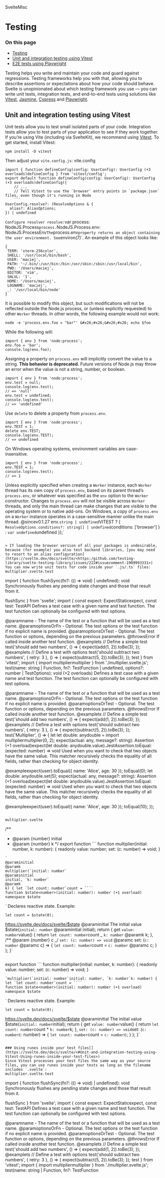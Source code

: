 SvelteMisc

# Testing

### On this page

- [Testing](https://svelte.dev/docs/svelte/</docs/svelte/testing>)
- [Unit and integration testing using Vitest](https://svelte.dev/docs/svelte/<#Unit-and-integration-testing-using-Vitest>)
- [E2E tests using Playwright](https://svelte.dev/docs/svelte/<#E2E-tests-using-Playwright>)

Testing helps you write and maintain your code and guard against regressions. Testing frameworks help you with that, allowing you to describe assertions or expectations about how your code should behave. Svelte is unopinionated about which testing framework you use — you can write unit tests, integration tests, and end-to-end tests using solutions like [Vitest](https://svelte.dev/docs/svelte/<https:/vitest.dev/>), [Jasmine](https://svelte.dev/docs/svelte/<https:/jasmine.github.io/>), [Cypress](https://svelte.dev/docs/svelte/<https:/www.cypress.io/>) and [Playwright](https://svelte.dev/docs/svelte/<https:/playwright.dev/>).

## Unit and integration testing using Vitest[](https://svelte.dev/docs/svelte/<#Unit-and-integration-testing-using-Vitest>)

Unit tests allow you to test small isolated parts of your code. Integration tests allow you to test parts of your application to see if they work together. If you’re using Vite (including via SvelteKit), we recommend using [Vitest](https://svelte.dev/docs/svelte/<https:/vitest.dev/>).
To get started, install Vitest:

```
npm install -D vitest
```

Then adjust your `vite.config.js`:
vite.config

````
import { function defineConfig(config: UserConfig): UserConfig (+3 overloads)defineConfig } from 'vitest/config';
export default function defineConfig(config: UserConfig): UserConfig (+3 overloads)defineConfig({
	// ...
	// Tell Vitest to use the `browser` entry points in `package.json` files, even though it's running in Node
	```
UserConfig.resolve?: (ResolveOptions & {
  alias?: AliasOptions;
}) | undefined
````

`Configure resolver
resolve:`var process: NodeJS.Process`process.`NodeJS.Process.env: NodeJS.ProcessEnv`The`process.env`property returns an object containing the user environment. See`environ(7)`[](https://svelte.dev/docs/svelte/<http:/man7.org/linux/man-pages/man7/environ.7.html>).
An example of this object looks like:

```
{
 TERM: 'xterm-256color',
 SHELL: '/usr/local/bin/bash',
 USER: 'maciej',
 PATH: '~/.bin/:/usr/bin:/bin:/usr/sbin:/sbin:/usr/local/bin',
 PWD: '/Users/maciej',
 EDITOR: 'vim',
 SHLVL: '1',
 HOME: '/Users/maciej',
 LOGNAME: 'maciej',
 _: '/usr/local/bin/node'
}
```

It is possible to modify this object, but such modifications will not be reflected outside the Node.js process, or (unless explicitly requested) to other `Worker` threads. In other words, the following example would not work:

```
node -e 'process.env.foo = "bar"' &#x26;#x26;&#x26;#x26; echo $foo
```

While the following will:

```
import { env } from 'node:process';
env.foo = 'bar';
console.log(env.foo);
```

Assigning a property on `process.env` will implicitly convert the value to a string. **This behavior is deprecated.** Future versions of Node.js may throw an error when the value is not a string, number, or boolean.

```
import { env } from 'node:process';
env.test = null;
console.log(env.test);
// => 'null'
env.test = undefined;
console.log(env.test);
// => 'undefined'
```

Use `delete` to delete a property from `process.env`.

```
import { env } from 'node:process';
env.TEST = 1;
delete env.TEST;
console.log(env.TEST);
// => undefined
```

On Windows operating systems, environment variables are case-insensitive.

```
import { env } from 'node:process';
env.TEST = 1;
console.log(env.test);
// => 1
```

Unless explicitly specified when creating a `Worker` instance, each `Worker` thread has its own copy of `process.env`, based on its parent thread’s `process.env`, or whatever was specified as the `env` option to the `Worker` constructor. Changes to `process.env` will not be visible across `Worker` threads, and only the main thread can make changes that are visible to the operating system or to native add-ons. On Windows, a copy of `process.env` on a `Worker` instance operates in a case-sensitive manner unlike the main thread.
@sincev0.1.27
env.`string | undefined`VITEST ? { `ResolveOptions.conditions?: string[] | undefined`conditions: ['browser'] } : `var undefined`undefined });`

```

> If loading the browser version of all your packages is undesirable, because (for example) you also test backend libraries, [you may need to resort to an alias configuration](https://svelte.dev/docs/svelte/<https:/github.com/testing-library/svelte-testing-library/issues/222#issuecomment-1909993331>)
You can now write unit tests for code inside your `.js/.ts` files:
multiplier.svelte.test
```

import { function flushSync(fn?: (() => void) | undefined): void
Synchronously flushes any pending state changes and those that result from it.

flushSync } from 'svelte';
import { const expect: ExpectStaticexpect, const test: TestAPI
Defines a test case with a given name and test function. The test function can optionally be configured with test options.

@paramname - The name of the test or a function that will be used as a test name.
@paramoptionsOrFn - Optional. The test options or the test function if no explicit name is provided.
@paramoptionsOrTest - Optional. The test function or options, depending on the previous parameters.
@throwsError If called inside another test function.
@examplets // Define a simple test test('should add two numbers', () => { expect(add(1, 2)).toBe(3); });
@examplets // Define a test with options test('should subtract two numbers', { retry: 3 }, () => { expect(subtract(5, 2)).toBe(3); });
test } from 'vitest';
import { import multipliermultiplier } from './multiplier.svelte.js';
test<object>(name: string | Function, fn?: TestFunction<object> | undefined, options?: number | TestOptions): void (+2 overloads)
Defines a test case with a given name and test function. The test function can optionally be configured with test options.

@paramname - The name of the test or a function that will be used as a test name.
@paramoptionsOrFn - Optional. The test options or the test function if no explicit name is provided.
@paramoptionsOrTest - Optional. The test function or options, depending on the previous parameters.
@throwsError If called inside another test function.
@examplets // Define a simple test test('should add two numbers', () => { expect(add(1, 2)).toBe(3); });
@examplets // Define a test with options test('should subtract two numbers', { retry: 3 }, () => { expect(subtract(5, 2)).toBe(3); });
test('Multiplier', () => {
let let double: anydouble = import multipliermultiplier(0, 2);
expect<any>(actual: any, message?: string): Assertion<any> (+1 overload)expect(let double: anydouble.value).JestAssertion<any>.toEqual: <number>(expected: number) => void
Used when you want to check that two objects have the same value.
This matcher recursively checks the equality of all fields, rather than checking for object identity.

@exampleexpect(user).toEqual({ name: 'Alice', age: 30 });
toEqual(0);
let double: anydouble.set(5);
expect<any>(actual: any, message?: string): Assertion<any> (+1 overload)expect(let double: anydouble.value).JestAssertion<any>.toEqual: <number>(expected: number) => void
Used when you want to check that two objects have the same value.
This matcher recursively checks the equality of all fields, rather than checking for object identity.

@exampleexpect(user).toEqual({ name: 'Alice', age: 30 });
toEqual(10);
});

```

multiplier.svelte
```

/\*\*

- @param {number} initial
- @param {number} k
  \*/
  export function ```
  function multiplier(initial: number, k: number): {
  readonly value: number;
  set: (c: number) => void;
  }

`````
`
@paraminitial
@paramk
multiplier(`initial: number`
@paraminitial
initial, `k: number`
@paramk
k) { let `let count: number`count = ````
function $state<number>(initial: number): number (+1 overload)
namespace $state
`````

`
Declares reactive state.
Example:

```
let count = $state(0);
```

<https://svelte.dev/docs/svelte/$state>
@paraminitial The initial value
$state(`initial: number`
@paraminitial
initial); return { get `value: number`value() { return `let count: number`count _ `k: number`
@paramk
k; }, /\*\* @param {number} c _/ `set: (c: number) => void`
@paramc
set: (`c: number`
@paramc
c) => { `let count: number`count = `c: number`
@paramc
c; } }; }`

```

```

export function ```
function multiplier(initial: number, k: number): {
readonly value: number;
set: (c: number) => void;
}

`````
`multiplier(`initial: number`initial: number, `k: number`k: number) { let `let count: number`count = ````
function $state<number>(initial: number): number (+1 overload)
namespace $state
`````

`
Declares reactive state.
Example:

```
let count = $state(0);
```

<https://svelte.dev/docs/svelte/$state>
@paraminitial The initial value
$state(`initial: number`initial); return { get `value: number`value() { return `let count: number`count \* `k: number`k; }, `set: (c: number) => void`set: (`c: number`c: number) => { `let count: number`count = `c: number`c; } }; }`

```

### Using runes inside your test files[](https://svelte.dev/docs/svelte/<#Unit-and-integration-testing-using-Vitest-Using-runes-inside-your-test-files>)
Since Vitest processes your test files the same way as your source files, you can use runes inside your tests as long as the filename includes `.svelte`:
multiplier.svelte.test
```

import { function flushSync(fn?: (() => void) | undefined): void
Synchronously flushes any pending state changes and those that result from it.

flushSync } from 'svelte';
import { const expect: ExpectStaticexpect, const test: TestAPI
Defines a test case with a given name and test function. The test function can optionally be configured with test options.

@paramname - The name of the test or a function that will be used as a test name.
@paramoptionsOrFn - Optional. The test options or the test function if no explicit name is provided.
@paramoptionsOrTest - Optional. The test function or options, depending on the previous parameters.
@throwsError If called inside another test function.
@examplets // Define a simple test test('should add two numbers', () => { expect(add(1, 2)).toBe(3); });
@examplets // Define a test with options test('should subtract two numbers', { retry: 3 }, () => { expect(subtract(5, 2)).toBe(3); });
test } from 'vitest';
import { import multipliermultiplier } from './multiplier.svelte.js';
test<object>(name: string | Function, fn?: TestFunction<object> | undefined, options?: number | TestOptions): void (+2 overloads)
Defines a test case with a given name and test function. The test function can optionally be configured with test options.

@paramname - The name of the test or a function that will be used as a test name.
@paramoptionsOrFn - Optional. The test options or the test function if no explicit name is provided.
@paramoptionsOrTest - Optional. The test function or options, depending on the previous parameters.
@throwsError If called inside another test function.
@examplets // Define a simple test test('should add two numbers', () => { expect(add(1, 2)).toBe(3); });
@examplets // Define a test with options test('should subtract two numbers', { retry: 3 }, () => { expect(subtract(5, 2)).toBe(3); });
test('Multiplier', () => {
let let count: numbercount = ```
function $state<0>(initial: 0): 0 (+1 overload)
namespace $state

```
`
Declares reactive state.
Example:
```

let count = $state(0);

```

<https://svelte.dev/docs/svelte/$state>
@paraminitial The initial value
$state(0); let `let double: any`double = `import multiplier`multiplier(() => `let count: number`count, 2); `expect<any>(actual: any, message?: string): Assertion<any> (+1 overload)`expect(`let double: any`double.value).`JestAssertion<any>.toEqual: <number>(expected: number) => void`
Used when you want to check that two objects have the same value. This matcher recursively checks the equality of all fields, rather than checking for object identity.
@exampleexpect(user).toEqual({ name: 'Alice', age: 30 });
toEqual(0); `let count: number`count = 5; `expect<any>(actual: any, message?: string): Assertion<any> (+1 overload)`expect(`let double: any`double.value).`JestAssertion<any>.toEqual: <number>(expected: number) => void`
Used when you want to check that two objects have the same value. This matcher recursively checks the equality of all fields, rather than checking for object identity.
@exampleexpect(user).toEqual({ name: 'Alice', age: 30 });
toEqual(10); });`
```

multiplier.svelte

````
/**
 * @param {() => number} getCount
 * @param {number} k
 */
export function ```
function multiplier(getCount: () => number, k: number): {
  readonly value: number;
}
````

`
@paramgetCount
@paramk
multiplier(`getCount: () => number`@paramgetCount
getCount,`k: number`@paramk
k) { return { get`value: number`value() { return `getCount: () => number`@paramgetCount
getCount() *`k: number`
@paramk
k; } }; }`

```

```

export function ```
function multiplier(getCount: () => number, k: number): {
readonly value: number;
}

```
`multiplier(`getCount: () => number`getCount: () => number, `k: number`k: number) { return { get `value: number`value() { return `getCount: () => number`getCount() * `k: number`k; } }; }`
```

If the code being tested uses effects, you need to wrap the test inside `$effect.root`:
logger.svelte.test

````
import { function flushSync(fn?: (() => void) | undefined): void
Synchronously flushes any pending state changes and those that result from it.


flushSync } from 'svelte';
import { const expect: ExpectStaticexpect, const test: TestAPI
Defines a test case with a given name and test function. The test function can optionally be configured with test options.


@paramname - The name of the test or a function that will be used as a test name.
@paramoptionsOrFn - Optional. The test options or the test function if no explicit name is provided.
@paramoptionsOrTest - Optional. The test function or options, depending on the previous parameters.
@throwsError If called inside another test function.
@examplets // Define a simple test test('should add two numbers', () => {  expect(add(1, 2)).toBe(3); });
@examplets // Define a test with options test('should subtract two numbers', { retry: 3 }, () => {  expect(subtract(5, 2)).toBe(3); });
test } from 'vitest';
import { import loggerlogger } from './logger.svelte.js';
test<object>(name: string | Function, fn?: TestFunction<object> | undefined, options?: number | TestOptions): void (+2 overloads)
Defines a test case with a given name and test function. The test function can optionally be configured with test options.


@paramname - The name of the test or a function that will be used as a test name.
@paramoptionsOrFn - Optional. The test options or the test function if no explicit name is provided.
@paramoptionsOrTest - Optional. The test function or options, depending on the previous parameters.
@throwsError If called inside another test function.
@examplets // Define a simple test test('should add two numbers', () => {  expect(add(1, 2)).toBe(3); });
@examplets // Define a test with options test('should subtract two numbers', { retry: 3 }, () => {  expect(subtract(5, 2)).toBe(3); });
test('Effect', () => {
	const const cleanup: () => voidcleanup = ```
namespace $effect
function $effect(fn: () => void | (() => void)): void
````

`Runs code when a component is mounted to the DOM, and then whenever its dependencies change, i.e.`$state` or `$derived` values. The timing of the execution is after the DOM has been updated.
Example:

```
$effect(() => console.log('The count is now ' + count));
```

If you return a function from the effect, it will be called right before the effect is run again, or when the component is unmounted.
Does not run during server side rendering.
<https://svelte.dev/docs/svelte/$effect>
@paramfn The function to execute
$effect.`function $effect.root(fn: () => void | (() => void)): () => void`
The `$effect.root` rune is an advanced feature that creates a non-tracked scope that doesn’t auto-cleanup. This is useful for nested effects that you want to manually control. This rune also allows for creation of effects outside of the component initialisation phase.
Example:

```
&#x3C;script>
 let count = $state(0);
 const cleanup = $effect.root(() => {
	$effect(() => {
			console.log(count);
		})
	 return () => {
	  console.log('effect root cleanup');
			}
 });
&#x3C;/script>
&#x3C;button onclick={() => cleanup()}>cleanup&#x3C;/button>
```

<https://svelte.dev/docs/svelte/$effect#$effect.root>
root(() => { let `let count: number`count = ````
function $state<0>(initial: 0): 0 (+1 overload)
namespace $state

```
`
Declares reactive state.
Example:
```

let count = $state(0);

```

<https://svelte.dev/docs/svelte/$state>
@paraminitial The initial value
$state(0); // logger uses an $effect to log updates of its input let `let log: any`log = `import logger`logger(() => `let count: number`count); // effects normally run after a microtask, // use flushSync to execute all pending effects synchronously `function flushSync(fn?: (() => void) | undefined): void`
Synchronously flushes any pending state changes and those that result from it.
flushSync(); `expect<any>(actual: any, message?: string): Assertion<any> (+1 overload)`expect(`let log: any`log.value).`JestAssertion<any>.toEqual: <number[]>(expected: number[]) => void`
Used when you want to check that two objects have the same value. This matcher recursively checks the equality of all fields, rather than checking for object identity.
@exampleexpect(user).toEqual({ name: 'Alice', age: 30 });
toEqual([0]); `let count: number`count = 1; `function flushSync(fn?: (() => void) | undefined): void`
Synchronously flushes any pending state changes and those that result from it.
flushSync(); `expect<any>(actual: any, message?: string): Assertion<any> (+1 overload)`expect(`let log: any`log.value).`JestAssertion<any>.toEqual: <number[]>(expected: number[]) => void`
Used when you want to check that two objects have the same value. This matcher recursively checks the equality of all fields, rather than checking for object identity.
@exampleexpect(user).toEqual({ name: 'Alice', age: 30 });
toEqual([0, 1]); }); `const cleanup: () => void`cleanup(); });`
```

logger.svelte

````
/**
 * @param {() => any} getValue
 */
export function ```
function logger(getValue: () => any): {
  readonly value: any[];
}
````

`
@paramgetValue
logger(`getValue: () => any`@paramgetValue
getValue) { /** @type {any[]} */ let`let log: any[]`
@type{any[]}
log = ````
function $state<never[]>(initial: never[]): never[] (+1 overload)
namespace $state

```
`
Declares reactive state.
Example:
```

let count = $state(0);

`````

<https://svelte.dev/docs/svelte/$state>
@paraminitial The initial value
$state([]); ````
function $effect(fn: () => void | (() => void)): void
namespace $effect
`````

`Runs code when a component is mounted to the DOM, and then whenever its dependencies change, i.e.`$state` or `$derived` values. The timing of the execution is after the DOM has been updated.
Example:

```
$effect(() => console.log('The count is now ' + count));
```

If you return a function from the effect, it will be called right before the effect is run again, or when the component is unmounted.
Does not run during server side rendering.
<https://svelte.dev/docs/svelte/$effect>
@paramfn The function to execute
$effect(() => { `let log: any[]`
@type{any[]}
log.`Array<any>.push(...items: any[]): number`
Appends new elements to the end of an array, and returns the new length of the array.
@paramitems New elements to add to the array.
push(`getValue: () => any`
@paramgetValue
getValue()); }); return { get `value: any[]`value() { return `let log: any[]`
@type{any[]}
log; } }; }`

```

```

export function ```
function logger(getValue: () => any): {
readonly value: any[];
}

`````
`logger(`getValue: () => any`getValue: () => any) { let `let log: any[]`log: any[] = ````
function $state<never[]>(initial: never[]): never[] (+1 overload)
namespace $state
`````

`
Declares reactive state.
Example:

```
let count = $state(0);
```

<https://svelte.dev/docs/svelte/$state>
@paraminitial The initial value
$state([]); ````
function $effect(fn: () => void | (() => void)): void
namespace $effect

```
`
Runs code when a component is mounted to the DOM, and then whenever its dependencies change, i.e. `$state` or `$derived` values. The timing of the execution is after the DOM has been updated.
Example:
```

$effect(() => console.log('The count is now ' + count));

```

If you return a function from the effect, it will be called right before the effect is run again, or when the component is unmounted.
Does not run during server side rendering.
<https://svelte.dev/docs/svelte/$effect>
@paramfn The function to execute
$effect(() => { `let log: any[]`log.`Array<any>.push(...items: any[]): number`
Appends new elements to the end of an array, and returns the new length of the array.
@paramitems New elements to add to the array.
push(`getValue: () => any`getValue()); }); return { get `value: any[]`value() { return `let log: any[]`log; } }; }`
```

### Component testing[](https://svelte.dev/docs/svelte/<#Unit-and-integration-testing-using-Vitest-Component-testing>)

It is possible to test your components in isolation using Vitest.

> Before writing component tests, think about whether you actually need to test the component, or if it’s more about the logic _inside_ the component. If so, consider extracting out that logic to test it in isolation, without the overhead of a component
> To get started, install jsdom (a library that shims DOM APIs):

```
npm install -D jsdom
```

Then adjust your `vite.config.js`:
vite.config

````
import { function defineConfig(config: UserConfig): UserConfig (+3 overloads)defineConfig } from 'vitest/config';
export default function defineConfig(config: UserConfig): UserConfig (+3 overloads)defineConfig({
	UserConfig.plugins?: PluginOption[] | undefined
Array of vite plugins to use.


plugins: [
		/* ... */
	],
	UserConfig.test?: InlineConfig | undefined
Options for Vitest


test: {
		// If you are testing components client-side, you need to setup a DOM environment.
		// If not all your files should have this environment, you can use a
		// `// @vitest-environment jsdom` comment at the top of the test files instead.
		InlineConfig.environment?: VitestEnvironment | undefined
Running environment


Supports ‘node’, ‘jsdom’, ‘happy-dom’, ‘edge-runtime’


If used unsupported string, will try to load the package vitest-environment-${env}


@default'node'
environment: 'jsdom'
	},
	// Tell Vitest to use the `browser` entry points in `package.json` files, even though it's running in Node
	```
UserConfig.resolve?: (ResolveOptions & {
  alias?: AliasOptions;
}) | undefined
````

`Configure resolver
resolve:`var process: NodeJS.Process`process.`NodeJS.Process.env: NodeJS.ProcessEnv`The`process.env`property returns an object containing the user environment. See`environ(7)`[](https://svelte.dev/docs/svelte/<http:/man7.org/linux/man-pages/man7/environ.7.html>).
An example of this object looks like:

```
{
 TERM: 'xterm-256color',
 SHELL: '/usr/local/bin/bash',
 USER: 'maciej',
 PATH: '~/.bin/:/usr/bin:/bin:/usr/sbin:/sbin:/usr/local/bin',
 PWD: '/Users/maciej',
 EDITOR: 'vim',
 SHLVL: '1',
 HOME: '/Users/maciej',
 LOGNAME: 'maciej',
 _: '/usr/local/bin/node'
}
```

It is possible to modify this object, but such modifications will not be reflected outside the Node.js process, or (unless explicitly requested) to other `Worker` threads. In other words, the following example would not work:

```
node -e 'process.env.foo = "bar"' &#x26;#x26;&#x26;#x26; echo $foo
```

While the following will:

```
import { env } from 'node:process';
env.foo = 'bar';
console.log(env.foo);
```

Assigning a property on `process.env` will implicitly convert the value to a string. **This behavior is deprecated.** Future versions of Node.js may throw an error when the value is not a string, number, or boolean.

```
import { env } from 'node:process';
env.test = null;
console.log(env.test);
// => 'null'
env.test = undefined;
console.log(env.test);
// => 'undefined'
```

Use `delete` to delete a property from `process.env`.

```
import { env } from 'node:process';
env.TEST = 1;
delete env.TEST;
console.log(env.TEST);
// => undefined
```

On Windows operating systems, environment variables are case-insensitive.

```
import { env } from 'node:process';
env.TEST = 1;
console.log(env.test);
// => 1
```

Unless explicitly specified when creating a `Worker` instance, each `Worker` thread has its own copy of `process.env`, based on its parent thread’s `process.env`, or whatever was specified as the `env` option to the `Worker` constructor. Changes to `process.env` will not be visible across `Worker` threads, and only the main thread can make changes that are visible to the operating system or to native add-ons. On Windows, a copy of `process.env` on a `Worker` instance operates in a case-sensitive manner unlike the main thread.
@sincev0.1.27
env.`string | undefined`VITEST ? { `ResolveOptions.conditions?: string[] | undefined`conditions: ['browser'] } : `var undefined`undefined });`

```

After that, you can create a test file in which you import the component to test, interact with it programmatically and write expectations about the results:
component.test
```

import { function flushSync(fn?: (() => void) | undefined): void
Synchronously flushes any pending state changes and those that result from it.

flushSync, function mount<Props extends Record<string, any>, Exports extends Record<string, any>>(component: ComponentType<SvelteComponent<Props>> | Component<Props, Exports, any>, options: MountOptions<Props>): Exports
Mounts a component to the given target and returns the exports and potentially the props (if compiled with accessors: true) of the component.
Transitions will play during the initial render unless the intro option is set to false.

mount, ```
function unmount(component: Record<string, any>, options?: {
outro?: boolean;
} | undefined): Promise<void>

```
`
Unmounts a component that was previously mounted using `mount` or `hydrate`.
Since 5.13.0, if `options.outro` is `true`, [transitions](https://svelte.dev/docs/svelte/<https:/svelte.dev/docs/svelte/transition>) will play before the component is removed from the DOM.
Returns a `Promise` that resolves after transitions have completed if `options.outro` is true, or immediately otherwise (prior to 5.13.0, returns `void`).
```

import { mount, unmount } from 'svelte';
import App from './App.svelte';
const app = mount(App, { target: document.body });
// later...
unmount(app, { outro: true });

`````

unmount } from 'svelte'; import { `const expect: ExpectStatic`expect, `const test: TestAPI`
Defines a test case with a given name and test function. The test function can optionally be configured with test options.
@paramname - The name of the test or a function that will be used as a test name.
@paramoptionsOrFn - Optional. The test options or the test function if no explicit name is provided.
@paramoptionsOrTest - Optional. The test function or options, depending on the previous parameters.
@throwsError If called inside another test function.
@example`ts // Define a simple test test('should add two numbers', () => {  expect(add(1, 2)).toBe(3); }); `
@example`ts // Define a test with options test('should subtract two numbers', { retry: 3 }, () => {  expect(subtract(5, 2)).toBe(3); }); `
test } from 'vitest'; import ````
type Component = SvelteComponent<Record<string, any>, any, any>
const Component: LegacyComponentType
`````

`Component from './Component.svelte'; `test<object>(name: string | Function, fn?: TestFunction<object> | undefined, options?: number | TestOptions): void (+2 overloads)`
Defines a test case with a given name and test function. The test function can optionally be configured with test options.
@paramname - The name of the test or a function that will be used as a test name.
@paramoptionsOrFn - Optional. The test options or the test function if no explicit name is provided.
@paramoptionsOrTest - Optional. The test function or options, depending on the previous parameters.
@throwsError If called inside another test function.
@example`ts // Define a simple test test('should add two numbers', () => { expect(add(1, 2)).toBe(3); }); `
@example`ts // Define a test with options test('should subtract two numbers', { retry: 3 }, () => { expect(subtract(5, 2)).toBe(3); }); `test('Component', () => { // Instantiate the component using Svelte's`mount` API const ````
const component: {
$on?(type: string, callback: (e: any) => void): () => void;
$set?(props: Partial<Record<string, any>>): void;
} & Record<string, any>

`````
`component = ````
mount<Record<string, any>, {
  $on?(type: string, callback: (e: any) => void): () => void;
  $set?(props: Partial<Record<string, any>>): void;
} & Record<...>>(component: ComponentType<...> | Component<...>, options: MountOptions<...>): {
  ...;
} & Record<...>
`````

`Mounts a component to the given target and returns the exports and potentially the props (if compiled with`accessors: true`) of the component. Transitions will play during the initial render unless the `intro`option is set to`false`.
mount(`const Component: LegacyComponentType`Component, { `target: Document | Element | ShadowRoot`Target element where the component will be mounted.
target:`var document: Document`
[MDN Reference](https://svelte.dev/docs/svelte/<https:/developer.mozilla.org/docs/Web/API/Window/document>)
document.`Document.body: HTMLElement`Specifies the beginning and end of the document body.
[MDN Reference](https://svelte.dev/docs/svelte/<https:/developer.mozilla.org/docs/Web/API/Document/body>)
body, //`document`exists because of jsdom`props?: Record<string, any> | undefined`Component properties.
props: {`initial: number`initial: 0 } }); `expect<string>(actual: string, message?: string): Assertion<string> (+1 overload)`expect(`var document: Document`
[MDN Reference](https://svelte.dev/docs/svelte/<https:/developer.mozilla.org/docs/Web/API/Window/document>)
document.`Document.body: HTMLElement`
Specifies the beginning and end of the document body.
[MDN Reference](https://svelte.dev/docs/svelte/<https:/developer.mozilla.org/docs/Web/API/Document/body>)
body.`InnerHTML.innerHTML: string`
[MDN Reference](https://svelte.dev/docs/svelte/<https:/developer.mozilla.org/docs/Web/API/Element/innerHTML>)
innerHTML).`JestAssertion<string>.toBe: <string>(expected: string) => void`Checks that a value is what you expect. It calls`Object.is`to compare values. Don’t use`toBe`with floating-point numbers.
@exampleexpect(result).toBe(42); expect(status).toBe(true);
toBe('<button>0</button>'); // Click the button, then flush the changes so you can synchronously write expectations`var document: Document`
[MDN Reference](https://svelte.dev/docs/svelte/<https:/developer.mozilla.org/docs/Web/API/Window/document>)
document.`Document.body: HTMLElement`
Specifies the beginning and end of the document body.
[MDN Reference](https://svelte.dev/docs/svelte/<https:/developer.mozilla.org/docs/Web/API/Document/body>)
body.`ParentNode.querySelector<"button">(selectors: "button"): HTMLButtonElement | null (+4 overloads)`
Returns the first element that is a descendant of node that matches selectors.
[MDN Reference](https://svelte.dev/docs/svelte/<https:/developer.mozilla.org/docs/Web/API/Document/querySelector>)
querySelector('button').`HTMLElement.click(): void`[MDN Reference](https://svelte.dev/docs/svelte/<https:/developer.mozilla.org/docs/Web/API/HTMLElement/click>)
click();`function flushSync(fn?: (() => void) | undefined): void`Synchronously flushes any pending state changes and those that result from it.
flushSync();`expect<string>(actual: string, message?: string): Assertion<string> (+1 overload)`expect(`var document: Document`
[MDN Reference](https://svelte.dev/docs/svelte/<https:/developer.mozilla.org/docs/Web/API/Window/document>)
document.`Document.body: HTMLElement`
Specifies the beginning and end of the document body.
[MDN Reference](https://svelte.dev/docs/svelte/<https:/developer.mozilla.org/docs/Web/API/Document/body>)
body.`InnerHTML.innerHTML: string`
[MDN Reference](https://svelte.dev/docs/svelte/<https:/developer.mozilla.org/docs/Web/API/Element/innerHTML>)
innerHTML).`JestAssertion<string>.toBe: <string>(expected: string) => void`Checks that a value is what you expect. It calls`Object.is`to compare values. Don’t use`toBe` with floating-point numbers.
@exampleexpect(result).toBe(42); expect(status).toBe(true);
toBe('<button>1</button>'); // Remove the component from the DOM ````
function unmount(component: Record<string, any>, options?: {
outro?: boolean;
} | undefined): Promise<void>

```
`
Unmounts a component that was previously mounted using `mount` or `hydrate`.
Since 5.13.0, if `options.outro` is `true`, [transitions](https://svelte.dev/docs/svelte/<https:/svelte.dev/docs/svelte/transition>) will play before the component is removed from the DOM.
Returns a `Promise` that resolves after transitions have completed if `options.outro` is true, or immediately otherwise (prior to 5.13.0, returns `void`).
```

import { mount, unmount } from 'svelte';
import App from './App.svelte';
const app = mount(App, { target: document.body });
// later...
unmount(app, { outro: true });

`````

unmount(````
const component: {
  $on?(type: string, callback: (e: any) => void): () => void;
  $set?(props: Partial<Record<string, any>>): void;
} & Record<string, any>
`````

`component); });`

```

While the process is very straightforward, it is also low level and somewhat brittle, as the precise structure of your component may change frequently. Tools like [@testing-library/svelte](https://svelte.dev/docs/svelte/<https:/testing-library.com/docs/svelte-testing-library/intro/>) can help streamline your tests. The above test could be rewritten like this:
component.test
```

import { function render<C extends unknown, Q extends Queries = typeof import("/vercel/path0/node_modules/.pnpm/@testing-library+dom@10.4.0/node_modules/@testing-library/dom/types/queries")>(Component: ComponentType<...>, options?: SvelteComponentOptions<C>, renderOptions?: RenderOptions<Q>): RenderResult<C, Q>
Render a component into the document.

@template{import('./component-types.js').Component} C
@template{import('@testing-library/dom').Queries} [Q=typeof import('@testing-library/dom').queries]
@paramComponent - The component to render.
@paramoptions - Customize how Svelte renders the component.
@paramrenderOptions - Customize how Testing Library sets up the document and binds queries.
@returnsThe rendered component and bound testing functions.
render, const screen: Screen<typeof import("/vercel/path0/node_modules/.pnpm/@testing-library+dom@10.4.0/node_modules/@testing-library/dom/types/queries")>screen } from '@testing-library/svelte';
import ```
const userEvent: {
readonly setup: typeof setupMain;
readonly clear: typeof clear;
readonly click: typeof click;
readonly copy: typeof copy;
... 12 more ...;
readonly tab: typeof tab;
}

`````
`userEvent from '@testing-library/user-event'; import { `const expect: ExpectStatic`expect, `const test: TestAPI`
Defines a test case with a given name and test function. The test function can optionally be configured with test options.
@paramname - The name of the test or a function that will be used as a test name.
@paramoptionsOrFn - Optional. The test options or the test function if no explicit name is provided.
@paramoptionsOrTest - Optional. The test function or options, depending on the previous parameters.
@throwsError If called inside another test function.
@example`ts // Define a simple test test('should add two numbers', () => {  expect(add(1, 2)).toBe(3); }); `
@example`ts // Define a test with options test('should subtract two numbers', { retry: 3 }, () => {  expect(subtract(5, 2)).toBe(3); }); `
test } from 'vitest'; import ````
type Component = SvelteComponent<Record<string, any>, any, any>
const Component: LegacyComponentType
`````

`Component from './Component.svelte'; `test<object>(name: string | Function, fn?: TestFunction<object> | undefined, options?: number | TestOptions): void (+2 overloads)`
Defines a test case with a given name and test function. The test function can optionally be configured with test options.
@paramname - The name of the test or a function that will be used as a test name.
@paramoptionsOrFn - Optional. The test options or the test function if no explicit name is provided.
@paramoptionsOrTest - Optional. The test function or options, depending on the previous parameters.
@throwsError If called inside another test function.
@example`ts // Define a simple test test('should add two numbers', () => { expect(add(1, 2)).toBe(3); }); `
@example`ts // Define a test with options test('should subtract two numbers', { retry: 3 }, () => { expect(subtract(5, 2)).toBe(3); }); `test('Component', async () => { const`const user: UserEvent`user = ````
const userEvent: {
readonly setup: typeof setupMain;
readonly clear: typeof clear;
readonly click: typeof click;
readonly copy: typeof copy;
... 12 more ...;
readonly tab: typeof tab;
}

```
`userEvent.`setup: (options?: Options) => UserEvent`
Start a “session” with userEvent. All APIs returned by this function share an input device state and a default configuration.
setup(); `render<SvelteComponent<Record<string, any>, any, any>, typeof import("/vercel/path0/node_modules/.pnpm/@testing-library+dom@10.4.0/node_modules/@testing-library/dom/types/queries")>(Component: ComponentType<...>, options?: SvelteComponentOptions<...> | undefined, renderOptions?: RenderOptions<...> | undefined): RenderResult<...>`
Render a component into the document.
@template{import('./component-types.js').Component} C
@template{import('@testing-library/dom').Queries} [Q=typeof import('@testing-library/dom').queries]
@paramComponent - The component to render.
@paramoptions - Customize how Svelte renders the component.
@paramrenderOptions - Customize how Testing Library sets up the document and binds queries.
@returnsThe rendered component and bound testing functions.
render(`const Component: LegacyComponentType`Component); const `const button: HTMLElement`button = `const screen: Screen<typeof import("/vercel/path0/node_modules/.pnpm/@testing-library+dom@10.4.0/node_modules/@testing-library/dom/types/queries")>`screen.`getByRole<HTMLElement>(role: ByRoleMatcher, options?: ByRoleOptions | undefined): HTMLElement (+1 overload)`getByRole('button'); `expect<HTMLElement>(actual: HTMLElement, message?: string): Assertion<HTMLElement> (+1 overload)`expect(`const button: HTMLElement`button).toHaveTextContent(0); await `const user: UserEvent`user.`click: (element: Element) => Promise<void>`click(`const button: HTMLElement`button); `expect<HTMLElement>(actual: HTMLElement, message?: string): Assertion<HTMLElement> (+1 overload)`expect(`const button: HTMLElement`button).toHaveTextContent(1); });`
```

When writing component tests that involve two-way bindings, context or snippet props, it’s best to create a wrapper component for your specific test and interact with that. `@testing-library/svelte` contains some [examples](https://svelte.dev/docs/svelte/<https:/testing-library.com/docs/svelte-testing-library/example>).

## E2E tests using Playwright[](https://svelte.dev/docs/svelte/<#E2E-tests-using-Playwright>)

E2E (short for ‘end to end’) tests allow you to test your full application through the eyes of the user. This section uses [Playwright](https://svelte.dev/docs/svelte/<https:/playwright.dev/>) as an example, but you can also use other solutions like [Cypress](https://svelte.dev/docs/svelte/<https:/www.cypress.io/>) or [NightwatchJS](https://svelte.dev/docs/svelte/<https:/nightwatchjs.org/>).
To get started with Playwright, either install it via [the VS Code extension](https://svelte.dev/docs/svelte/<https:/playwright.dev/docs/getting-started-vscode>), or install it from the command line using `npm init playwright`. It is also part of the setup CLI when you run `npx sv create`.
After you’ve done that, you should have a `tests` folder and a Playwright config. You may need to adjust that config to tell Playwright what to do before running the tests - mainly starting your application at a certain port:
playwright.config

````
const ```
const config: {
  webServer: {
    command: string;
    port: number;
  };
  testDir: string;
  testMatch: RegExp;
}
````

`config = { ````
webServer: {
command: string;
port: number;
}

`````
`webServer: { `command: string`command: 'npm run build && npm run preview', `port: number`port: 4173 }, `testDir: string`testDir: 'tests', `testMatch: RegExp`testMatch: /(.+\\.)?(test|spec)\\.[jt]s/ }; export default ````
const config: {
  webServer: {
    command: string;
    port: number;
  };
  testDir: string;
  testMatch: RegExp;
}
`````

`config;`

```

You can now start writing tests. These are totally unaware of Svelte as a framework, so you mainly interact with the DOM and write assertions.
tests/hello-world.spec
```

import { import expectexpect, import testtest } from '@playwright/test';
import testtest('home page has expected h1', async ({ page }) => {
await page: anypage.goto('/');
await import expectexpect(page: anypage.locator('h1')).toBeVisible();
});

```

[ Edit this page on GitHub](https://svelte.dev/docs/svelte/<https:/github.com/sveltejs/svelte/edit/main/documentation/docs/07-misc/02-testing.md>)
previous next
[Imperative component API](https://svelte.dev/docs/svelte/</docs/svelte/imperative-component-api>) [TypeScript](https://svelte.dev/docs/svelte/</docs/svelte/typescript>)
```
